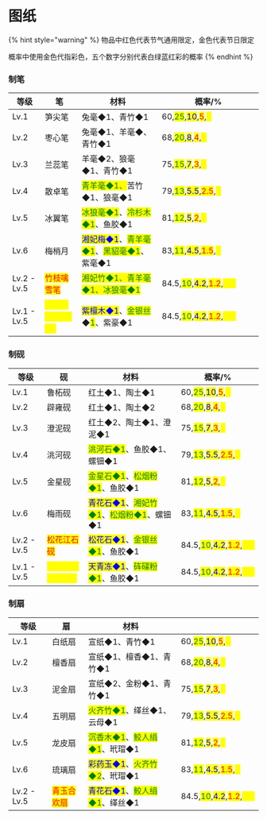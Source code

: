 # 图纸

{% hint style="warning" %}
物品中红色代表节气通用限定，金色代表节日限定

概率中使用金色代指彩色，五个数字分别代表白绿蓝红彩的概率
{% endhint %}

### 制笔

<table><thead><tr><th>等级</th><th>笔</th><th>材料</th><th width="187">概率/%</th></tr></thead><tbody><tr><td>Lv.1</td><td>笋尖笔</td><td>兔毫◆1、青竹◆1</td><td>60,<mark style="color:green;">25</mark>,<mark style="color:blue;">10</mark>,<mark style="color:red;">5</mark>,<mark style="color:yellow;">0</mark></td></tr><tr><td>Lv.2</td><td>枣心笔</td><td>兔毫◆1、羊毫◆、青竹◆1</td><td>68,<mark style="color:green;">20</mark>,<mark style="color:blue;">8</mark>,<mark style="color:red;">4</mark>,<mark style="color:yellow;">0</mark></td></tr><tr><td>Lv.3</td><td>兰蕊笔</td><td>羊毫◆2、狼毫◆1、青竹◆1</td><td>75,<mark style="color:green;">15</mark>,<mark style="color:blue;">7</mark>,<mark style="color:red;">3</mark>,<mark style="color:yellow;">0</mark></td></tr><tr><td>Lv.4</td><td>散卓笔</td><td><mark style="color:green;">青羊毫◆1、</mark>苦竹◆1、狼毫◆1</td><td>79,<mark style="color:green;">13</mark>,<mark style="color:blue;">5.5</mark>,<mark style="color:red;">2.5</mark>,<mark style="color:yellow;">0</mark></td></tr><tr><td>Lv.5</td><td>冰翼笔</td><td><mark style="color:green;">冰狼毫◆1</mark>、<mark style="color:green;">冷杉木◆1</mark>、鱼胶◆1</td><td>81,<mark style="color:green;">12</mark>,<mark style="color:blue;">5</mark>,<mark style="color:red;">2</mark>,<mark style="color:yellow;">0</mark></td></tr><tr><td>Lv.6</td><td>梅梢月</td><td><mark style="color:blue;">湘妃梅◆1</mark>、<mark style="color:green;">青羊毫◆1</mark>、<mark style="color:green;">黑貂毫◆1</mark>、紫毫◆1</td><td>83,<mark style="color:green;">11</mark>,<mark style="color:blue;">4.5</mark>,<mark style="color:red;">1.5</mark>,<mark style="color:yellow;">0</mark></td></tr><tr><td>Lv.2 - Lv.5</td><td><mark style="color:red;">竹枝噙雪笔</mark></td><td><mark style="color:green;">湘妃竹◆1、青羊毫◆1、冰狼毫◆1</mark></td><td>84.5,<mark style="color:green;">10</mark>,<mark style="color:blue;">4.2</mark>,<mark style="color:red;">1.2</mark>,<mark style="color:yellow;">0.1</mark></td></tr><tr><td>Lv.1 - Lv.5</td><td><mark style="color:yellow;">天中砺紫毫(端午)</mark></td><td><mark style="color:blue;">紫檀木◆1</mark>、<mark style="color:green;">金银丝</mark>◆<mark style="color:green;">1</mark>、紫豪◆1</td><td>84.5,<mark style="color:green;">10</mark>,<mark style="color:blue;">4.2</mark>,<mark style="color:red;">1.2</mark>,<mark style="color:yellow;">0.1</mark></td></tr></tbody></table>

### 制砚

| 等级          | 砚                                            | 材料                                                                                                                          | 概率/%                                                                                                                                                      |
| ----------- | -------------------------------------------- | --------------------------------------------------------------------------------------------------------------------------- | --------------------------------------------------------------------------------------------------------------------------------------------------------- |
| Lv.1        | 鲁柘砚                                          | 红土◆1、陶土◆1                                                                                                                   | 60,<mark style="color:green;">25</mark>,<mark style="color:blue;">10</mark>,<mark style="color:red;">5</mark>,<mark style="color:yellow;">0</mark>        |
| Lv.2        | 辟雍砚                                          | 红土◆1、陶土◆2                                                                                                                   | 68,<mark style="color:green;">20</mark>,<mark style="color:blue;">8</mark>,<mark style="color:red;">4</mark>,<mark style="color:yellow;">0</mark>         |
| Lv.3        | 澄泥砚                                          | 红土◆2、陶土◆1、澄泥◆1                                                                                                              | 75,<mark style="color:green;">15</mark>,<mark style="color:blue;">7</mark>,<mark style="color:red;">3</mark>,<mark style="color:yellow;">0</mark>         |
| Lv.4        | 洮河砚                                          | <mark style="color:green;">洮河石◆1</mark>、鱼胶◆1、螺钿◆1                                                                           | 79,<mark style="color:green;">13</mark>,<mark style="color:blue;">5.5</mark>,<mark style="color:red;">2.5</mark>,<mark style="color:yellow;">0</mark>     |
| Lv.5        | 金星砚                                          | <mark style="color:green;">金星石◆1</mark>、<mark style="color:green;">松烟粉◆1</mark>、鱼胶◆1                                        | 81,<mark style="color:green;">12</mark>,<mark style="color:blue;">5</mark>,<mark style="color:red;">2</mark>,<mark style="color:yellow;">0</mark>         |
| Lv.6        | 梅雨砚                                          | <mark style="color:blue;">青花石◆1</mark>、<mark style="color:green;">湘妃竹◆1</mark>、<mark style="color:green;">松烟粉◆1</mark>、螺钿◆1 | 83,<mark style="color:green;">11</mark>,<mark style="color:blue;">4.5</mark>,<mark style="color:red;">1.5</mark>,<mark style="color:yellow;">0</mark>     |
| Lv.2 - Lv.5 | <mark style="color:red;">松花江石砚</mark>        | <mark style="color:blue;">松花石◆1</mark>、<mark style="color:green;">金银丝◆1</mark>、鱼胶◆1                                         | 84.5,<mark style="color:green;">10</mark>,<mark style="color:blue;">4.2</mark>,<mark style="color:red;">1.2</mark>,<mark style="color:yellow;">0.1</mark> |
| Lv.1 - Lv.5 | <mark style="color:yellow;">天中镇螭砚(端午)</mark> | <mark style="color:blue;">天青冻◆1</mark>、<mark style="color:green;">砗磲粉◆1</mark>、鱼胶◆1                                         | 84.5,<mark style="color:green;">10</mark>,<mark style="color:blue;">4.2</mark>,<mark style="color:red;">1.2</mark>,<mark style="color:yellow;">0.1</mark> |

### 制扇

| 等级          | 扇                                     | 材料                                                                                   |                                                                                                                                                           |
| ----------- | ------------------------------------- | ------------------------------------------------------------------------------------ | --------------------------------------------------------------------------------------------------------------------------------------------------------- |
| Lv.1        | 白纸扇                                   | 宣纸◆1、青竹◆1                                                                            | 60,<mark style="color:green;">25</mark>,<mark style="color:blue;">10</mark>,<mark style="color:red;">5</mark>,<mark style="color:yellow;">0</mark>        |
| Lv.2        | 檀香扇                                   | 宣纸◆1、檀香◆1、青竹◆1                                                                       | 68,<mark style="color:green;">20</mark>,<mark style="color:blue;">8</mark>,<mark style="color:red;">4</mark>,<mark style="color:yellow;">0</mark>         |
| Lv.3        | 泥金扇                                   | 宣纸◆2、金粉◆1、青竹◆1                                                                       | 75,<mark style="color:green;">15</mark>,<mark style="color:blue;">7</mark>,<mark style="color:red;">3</mark>,<mark style="color:yellow;">0</mark>         |
| Lv.4        | 五明扇                                   | <mark style="color:green;">火齐竹◆1</mark>、缂丝◆1、云母◆1                                    | 79,<mark style="color:green;">13</mark>,<mark style="color:blue;">5.5</mark>,<mark style="color:red;">2.5</mark>,<mark style="color:yellow;">0</mark>     |
| Lv.5        | 龙皮扇                                   | <mark style="color:green;">沉香木◆1</mark>、<mark style="color:green;">鲛人绢◆1</mark>、玳瑁◆1 | 81,<mark style="color:green;">12</mark>,<mark style="color:blue;">5</mark>,<mark style="color:red;">2</mark>,<mark style="color:yellow;">0</mark>         |
| Lv.6        | 琉璃扇                                   | <mark style="color:blue;">彩药玉◆1</mark>、<mark style="color:green;">火齐竹◆2</mark>、玳瑁◆1  | 83,<mark style="color:green;">11</mark>,<mark style="color:blue;">4.5</mark>,<mark style="color:red;">1.5</mark>,<mark style="color:yellow;">0</mark>     |
| Lv.2 - Lv.5 | <mark style="color:red;">青玉合欢扇</mark> | <mark style="color:blue;">青花石◆1</mark>、<mark style="color:green;">鲛人绢◆1</mark>、缂丝◆1  | 84.5,<mark style="color:green;">10</mark>,<mark style="color:blue;">4.2</mark>,<mark style="color:red;">1.2</mark>,<mark style="color:yellow;">0.1</mark> |
